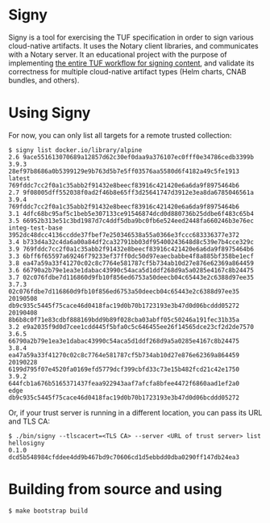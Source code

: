 # Signy

Signy is a tool for exercising the TUF specification in order to sign various cloud-native artifacts. It uses the Notary client libraries, and communicates with a Notary server.
It an educational project with the purpose of implementing [the entire TUF workflow for signing content](https://github.com/theupdateframework/specification/blob/master/tuf-spec.md#5-detailed-workflows), and validate its correctness for multiple cloud-native artifact types (Helm charts, CNAB bundles, and others).

# Using Signy

For now, you can only list all targets for a remote trusted collection:

```
$ signy list docker.io/library/alpine
2.6	9ace551613070689a12857d62c30ef0daa9a376107ec0fff0e34786cedb3399b
3.9.3	28ef97b8686a0b5399129e9b763d5b7e5ff03576aa5580d6f4182a49c5fe1913
latest	769fddc7cc2f0a1c35abb2f91432e8beecf83916c421420e6a6da9f8975464b6
2.7	9f08005dff552038f0ad2f46b8e65ff3d25641747d3912e3ea8da6785046561a
3.9.4	769fddc7cc2f0a1c35abb2f91432e8beecf83916c421420e6a6da9f8975464b6
3.1	4dfc68bc95af5c1beb5e307133ce91546874dcd0d880736b25ddbe6f483c65b4
3.5	66952b313e51c3bd1987d7c4ddf5dba9bc0fb6e524eed2448fa660246b3e76ec
integ-test-base	3952dc48dcc4136ccdde37fbef7e250346538a55a0366e3fccc683336377e372
3.4	b733d4a32c4da6a00a84df2ca32791bb03df95400243648d8c539e7b4cce329c
3.9	769fddc7cc2f0a1c35abb2f91432e8beecf83916c421420e6a6da9f8975464b6
3.3	6bff6f65597a69246f79233ef37ff0dc50d97eaecbabbe4f8a885bf358be1ecf
3.8	ea47a59a33f41270c02c8c7764e581787cf5b734ab10d27e876e62369a864459
3.6	66790a2b79e1ea3e1dabac43990c54aca5d1ddf268d9a5a0285e4167c8b24475
3.7	02c076fdbe7d116860d9fb10f856ed6753a50deecb04c65443e2c6388d97ee35
3.7.3	02c076fdbe7d116860d9fb10f856ed6753a50deecb04c65443e2c6388d97ee35
20190508	db9c935c5445f75cace46d0418fac19d0b70b1723193e3b47d0d06bcddd05272
20190408	8b6b8c0f71e83cdbf888169bdd9b89f028cba03abff05c50246a191fec31b35a
3.2	e9a2035f9d0d7cee1cdd445f5bfa0c5c646455ee26f14565dce23cf2d2de7570
3.6.5	66790a2b79e1ea3e1dabac43990c54aca5d1ddf268d9a5a0285e4167c8b24475
3.8.4	ea47a59a33f41270c02c8c7764e581787cf5b734ab10d27e876e62369a864459
20190228	6199d795f07e4520fa0169efd5779dcf399cbfd33c73e15b482fcd21c42e1750
3.9.2	644fcb1a676b5165371437feaa922943aaf7afcfa8bfee4472f6860aad1ef2a0
edge	db9c935c5445f75cace46d0418fac19d0b70b1723193e3b47d0d06bcddd05272
```

Or, if your trust server is running in a different location, you can pass its URL and TLS CA:

```
$ ./bin/signy --tlscacert=<TLS CA> --server <URL of trust server> list hellosigny
0.1.0	dcd5b548984cfddee4dd9b467bd9c70606cd1d5ebbdd0dba0290ff147db24ea3
```

# Building from source and using

```
$ make bootstrap build
```

